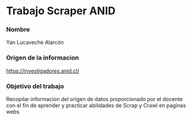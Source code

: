 # Trabajo Scraper ANID
### Nombre
Yan Lucaveche Alarcón
### Origen de la informacion
https://investigadores.anid.cl/
### Objetivo del trabajo
Recopilar informacion del origen de datos proporcionado por el docente con el fin de aprender y practicar abilidades de Scrap y Crawl en paginas webs